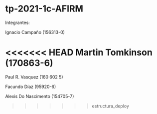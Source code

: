 # tp-2021-1c-AFIRM

Integrantes:

Ignacio Campaño (156313-0)

<<<<<<< HEAD
Martin Tomkinson (170863-6)
=======
Paul R. Vasquez (160 602 5)

Facundo Díaz (95920-6)

Alexis Do Nascimento (154705-7)
>>>>>>> estructura_deploy
